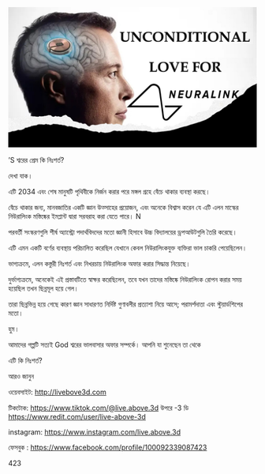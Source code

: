 ![Video cover image](../cover.jpeg "cover-photo")

’S শ্বরের প্রেম কি নিঃশর্ত?

দেখা যাক।

এটি 2034 এবং শেষ মানুষটি পৃথিবীকে নির্জন করার পরে মঙ্গল গ্রহে বেঁচে থাকার ব্যবস্থা করছে।

বেঁচে থাকার জন্য, মানবজাতির একটি জ্ঞান উত্সাহের প্রয়োজন, এবং অনেকে বিশ্বাস করেন যে এটি এলন মাস্কের নিউরালিংক মস্তিষ্কের ইমপ্লান্ট দ্বারা সরবরাহ করা যেতে পারে। N

পরবর্তী সংস্করণগুলি শীর্ষ অ্যাস্ট্রো পদার্থবিদদের মতো জ্ঞানী হিসাবে উচ্চ বিদ্যালয়ের ড্রপআউটগুলি তৈরি করেছে।

এটি এমন একটি বর্ণের ব্যবস্থায় পরিচালিত করেছিল যেখানে কেবল নিউরালিংকযুক্ত ব্যক্তিরা ভাল চাকরি পেয়েছিলেন।

ভাগ্যক্রমে, এলন কস্তুরী নিঃশর্ত এবং নিখরচায় নিউরালিংক অফার করার সিদ্ধান্ত নিয়েছে।

দুর্ভাগ্যক্রমে, অনেকেই এই প্রস্তাবটিতে স্বাক্ষর করেছিলেন, তবে যখন তাদের মস্তিষ্কে নিউরালিংক রোপন করার সময় হয়েছিল তখন ছিন্নমূল হয়ে গেল।

তারা ছিন্নভিন্ন হয়ে গেছে কারণ জ্ঞান সাধারণত নির্দিষ্ট গুণাবলীর প্রত্যাশা নিয়ে আসে; পরামর্শদাতা এবং স্টুয়ার্ডশিপের মতো।

হুম।

আমাদের গল্পটি সত্যই God শ্বরের ভালবাসার অফার সম্পর্কে। আপনি যা শুনেছেন তা থেকে

এটি কি নিঃশর্ত?

আরও জানুন

ওয়েবসাইট: http://livebove3d.com

টিকটোক: https://www.tiktok.com/@live.above.3d উপরে -3 ডি https://www.redit.com/user/live-above-3d

instagram: https://www.instagram.com/live.above.3d

ফেসবুক : https://www.facebook.com/profile/100092339087423

423